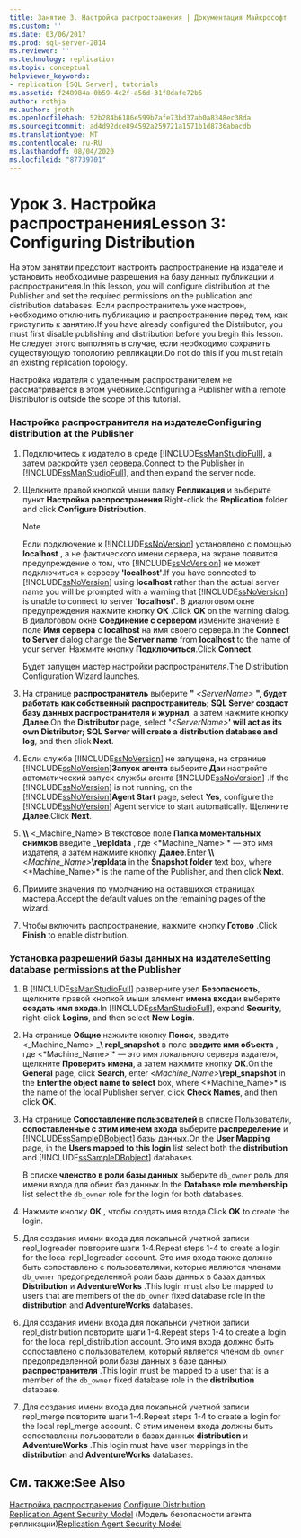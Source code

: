```yaml
---
title: Занятие 3. Настройка распространения | Документация Майкрософт
ms.custom: ''
ms.date: 03/06/2017
ms.prod: sql-server-2014
ms.reviewer: ''
ms.technology: replication
ms.topic: conceptual
helpviewer_keywords:
- replication [SQL Server], tutorials
ms.assetid: f248984a-0b59-4c2f-a56d-31f8dafe72b5
author: rothja
ms.author: jroth
ms.openlocfilehash: 52b284b6186e599b7afe73bd37ab0a8348ec38da
ms.sourcegitcommit: ad4d92dce894592a259721a1571b1d8736abacdb
ms.translationtype: MT
ms.contentlocale: ru-RU
ms.lasthandoff: 08/04/2020
ms.locfileid: "87739701"
---
```

# <a name="lesson-3-configuring-distribution"></a><span data-ttu-id="23da1-102">Урок 3. Настройка распространения</span><span class="sxs-lookup"><span data-stu-id="23da1-102">Lesson 3: Configuring Distribution</span></span>
  <span data-ttu-id="23da1-103">На этом занятии предстоит настроить распространение на издателе и установить необходимые разрешения на базу данных публикации и распространителя.</span><span class="sxs-lookup"><span data-stu-id="23da1-103">In this lesson, you will configure distribution at the Publisher and set the required permissions on the publication and distribution databases.</span></span> <span data-ttu-id="23da1-104">Если распространитель уже настроен, необходимо отключить публикацию и распространение перед тем, как приступить к занятию.</span><span class="sxs-lookup"><span data-stu-id="23da1-104">If you have already configured the Distributor, you must first disable publishing and distribution before you begin this lesson.</span></span> <span data-ttu-id="23da1-105">Не следует этого выполнять в случае, если необходимо сохранить существующую топологию репликации.</span><span class="sxs-lookup"><span data-stu-id="23da1-105">Do not do this if you must retain an existing replication topology.</span></span>  
  
 <span data-ttu-id="23da1-106">Настройка издателя с удаленным распространителем не рассматривается в этом учебнике.</span><span class="sxs-lookup"><span data-stu-id="23da1-106">Configuring a Publisher with a remote Distributor is outside the scope of this tutorial.</span></span>  
  
### <a name="configuring-distribution-at-the-publisher"></a><span data-ttu-id="23da1-107">Настройка распространителя на издателе</span><span class="sxs-lookup"><span data-stu-id="23da1-107">Configuring distribution at the Publisher</span></span>  
  
1.  <span data-ttu-id="23da1-108">Подключитесь к издателю в среде [!INCLUDE[ssManStudioFull](../../includes/ssmanstudiofull-md.md)], а затем раскройте узел сервера.</span><span class="sxs-lookup"><span data-stu-id="23da1-108">Connect to the Publisher in [!INCLUDE[ssManStudioFull](../../includes/ssmanstudiofull-md.md)], and then expand the server node.</span></span>  
  
2.  <span data-ttu-id="23da1-109">Щелкните правой кнопкой мыши папку **Репликация** и выберите пункт **Настройка распространения**.</span><span class="sxs-lookup"><span data-stu-id="23da1-109">Right-click the **Replication** folder and click **Configure Distribution**.</span></span>  
  
    > [!NOTE]  
    >  <span data-ttu-id="23da1-110">Если подключение к [!INCLUDE[ssNoVersion](../../includes/ssnoversion-md.md)] установлено с помощью **localhost** , а не фактического имени сервера, на экране появится предупреждение о том, что [!INCLUDE[ssNoVersion](../../includes/ssnoversion-md.md)] не может подключиться к серверу **'localhost'**.</span><span class="sxs-lookup"><span data-stu-id="23da1-110">If you have connected to [!INCLUDE[ssNoVersion](../../includes/ssnoversion-md.md)] using **localhost** rather than the actual server name you will be prompted with a warning that [!INCLUDE[ssNoVersion](../../includes/ssnoversion-md.md)] is unable to connect to server **'localhost'**.</span></span> <span data-ttu-id="23da1-111">В диалоговом окне предупреждения нажмите кнопку **ОК** .</span><span class="sxs-lookup"><span data-stu-id="23da1-111">Click **OK** on the warning dialog.</span></span> <span data-ttu-id="23da1-112">В диалоговом окне **Соединение с сервером** измените значение в поле **Имя сервера** с **localhost** на имя своего сервера.</span><span class="sxs-lookup"><span data-stu-id="23da1-112">In the **Connect to Server** dialog change the **Server name** from **localhost** to the name of your server.</span></span> <span data-ttu-id="23da1-113">Нажмите кнопку **Подключиться**.</span><span class="sxs-lookup"><span data-stu-id="23da1-113">Click **Connect**.</span></span>  
  
     <span data-ttu-id="23da1-114">Будет запущен мастер настройки распространителя.</span><span class="sxs-lookup"><span data-stu-id="23da1-114">The Distribution Configuration Wizard launches.</span></span>  
  
3.  <span data-ttu-id="23da1-115">На странице **распространитель** выберите **"** _\<ServerName>_ **", будет работать как собственный распространитель; SQL Server создаст базу данных распространителя и журнал**, а затем нажмите кнопку **Далее**.</span><span class="sxs-lookup"><span data-stu-id="23da1-115">On the **Distributor** page, select **'**_\<ServerName>_**' will act as its own Distributor; SQL Server will create a distribution database and log**, and then click **Next**.</span></span>  
  
4.  <span data-ttu-id="23da1-116">Если служба [!INCLUDE[ssNoVersion](../../includes/ssnoversion-md.md)] не запущена, на странице [!INCLUDE[ssNoVersion](../../includes/ssnoversion-md.md)]**Запуск агента** выберите **Да**и настройте автоматический запуск службы агента [!INCLUDE[ssNoVersion](../../includes/ssnoversion-md.md)] .</span><span class="sxs-lookup"><span data-stu-id="23da1-116">If the [!INCLUDE[ssNoVersion](../../includes/ssnoversion-md.md)] is not running, on the [!INCLUDE[ssNoVersion](../../includes/ssnoversion-md.md)]**Agent Start** page, select **Yes**, configure the [!INCLUDE[ssNoVersion](../../includes/ssnoversion-md.md)] Agent service to start automatically.</span></span> <span data-ttu-id="23da1-117">Щелкните **Далее**.</span><span class="sxs-lookup"><span data-stu-id="23da1-117">Click **Next**.</span></span>  
  
5.  <span data-ttu-id="23da1-118">**\\\\** \<_Machine_Name> В текстовое поле **Папка моментальных снимков** введите _**\repldata** , где \<*Machine_Name> \* — это имя издателя, а затем нажмите кнопку **Далее**.</span><span class="sxs-lookup"><span data-stu-id="23da1-118">Enter **\\\\**\<_Machine_Name>_**\repldata** in the **Snapshot folder** text box, where \<*Machine_Name>\* is the name of the Publisher, and then click **Next**.</span></span>  
  
6.  <span data-ttu-id="23da1-119">Примите значения по умолчанию на оставшихся страницах мастера.</span><span class="sxs-lookup"><span data-stu-id="23da1-119">Accept the default values on the remaining pages of the wizard.</span></span>  
  
7.  <span data-ttu-id="23da1-120">Чтобы включить распространение, нажмите кнопку **Готово** .</span><span class="sxs-lookup"><span data-stu-id="23da1-120">Click **Finish** to enable distribution.</span></span>  
  
### <a name="setting-database-permissions-at-the-publisher"></a><span data-ttu-id="23da1-121">Установка разрешений базы данных на издателе</span><span class="sxs-lookup"><span data-stu-id="23da1-121">Setting database permissions at the Publisher</span></span>  
  
1.  <span data-ttu-id="23da1-122">В [!INCLUDE[ssManStudioFull](../../includes/ssmanstudiofull-md.md)] разверните узел **Безопасность**, щелкните правой кнопкой мыши элемент **имена входа**и выберите **создать имя входа**.</span><span class="sxs-lookup"><span data-stu-id="23da1-122">In [!INCLUDE[ssManStudioFull](../../includes/ssmanstudiofull-md.md)], expand **Security**, right-click **Logins**, and then select **New Login**.</span></span>  
  
2.  <span data-ttu-id="23da1-123">На странице **Общие** нажмите кнопку **Поиск**, введите \<_Machine_Name> _**\ repl_snapshot** в поле **введите имя объекта** , где \<*Machine_Name> \* — это имя локального сервера издателя, щелкните **Проверить имена**, а затем нажмите кнопку **ОК**.</span><span class="sxs-lookup"><span data-stu-id="23da1-123">On the **General** page, click **Search**, enter \<_Machine_Name>_**\repl_snapshot** in the **Enter the object name to select** box, where \<*Machine_Name>\* is the name of the local Publisher server, click **Check Names**, and then click **OK**.</span></span>  
  
3.  <span data-ttu-id="23da1-124">На странице **Сопоставление пользователей** в списке Пользователи, **сопоставленные с этим именем входа** выберите **распределение** и [!INCLUDE[ssSampleDBobject](../../includes/sssampledbobject-md.md)] базы данных.</span><span class="sxs-lookup"><span data-stu-id="23da1-124">On the **User Mapping** page, in the **Users mapped to this login** list select both the **distribution** and [!INCLUDE[ssSampleDBobject](../../includes/sssampledbobject-md.md)] databases.</span></span>  
  
     <span data-ttu-id="23da1-125">В списке **членство в роли базы данных** выберите `db_owner` роль для имени входа для обеих баз данных.</span><span class="sxs-lookup"><span data-stu-id="23da1-125">In the **Database role membership** list select the `db_owner` role for the login for both databases.</span></span>  
  
4.  <span data-ttu-id="23da1-126">Нажмите кнопку **ОК** , чтобы создать имя входа.</span><span class="sxs-lookup"><span data-stu-id="23da1-126">Click **OK** to create the login.</span></span>  
  
5.  <span data-ttu-id="23da1-127">Для создания имени входа для локальной учетной записи repl_logreader повторите шаги 1-4.</span><span class="sxs-lookup"><span data-stu-id="23da1-127">Repeat steps 1-4 to create a login for the local repl_logreader account.</span></span> <span data-ttu-id="23da1-128">Это имя входа также должно быть сопоставлено с пользователями, которые являются членами `db_owner` предопределенной роли базы данных в базах данных **Distribution** и **AdventureWorks** .</span><span class="sxs-lookup"><span data-stu-id="23da1-128">This login must also be mapped to users that are members of the `db_owner` fixed database role in the **distribution** and **AdventureWorks** databases.</span></span>  
  
6.  <span data-ttu-id="23da1-129">Для создания имени входа для локальной учетной записи repl_distribution повторите шаги 1-4.</span><span class="sxs-lookup"><span data-stu-id="23da1-129">Repeat steps 1-4 to create a login for the local repl_distribution account.</span></span> <span data-ttu-id="23da1-130">Это имя входа должно быть сопоставлено с пользователем, который является членом `db_owner` предопределенной роли базы данных в базе данных **распространителя** .</span><span class="sxs-lookup"><span data-stu-id="23da1-130">This login must be mapped to a user that is a member of the `db_owner` fixed database role in the **distribution** database.</span></span>  
  
7.  <span data-ttu-id="23da1-131">Для создания имени входа для локальной учетной записи repl_merge повторите шаги 1-4.</span><span class="sxs-lookup"><span data-stu-id="23da1-131">Repeat steps 1-4 to create a login for the local repl_merge account.</span></span> <span data-ttu-id="23da1-132">С этим именем входа должны быть сопоставлены пользователи в базах данных **distribution** и **AdventureWorks** .</span><span class="sxs-lookup"><span data-stu-id="23da1-132">This login must have user mappings in the **distribution** and **AdventureWorks** databases.</span></span>  
  
## <a name="see-also"></a><span data-ttu-id="23da1-133">См. также:</span><span class="sxs-lookup"><span data-stu-id="23da1-133">See Also</span></span>  
 <span data-ttu-id="23da1-134">[Настройка распространения](configure-distribution.md) </span><span class="sxs-lookup"><span data-stu-id="23da1-134">[Configure Distribution](configure-distribution.md) </span></span>  
 <span data-ttu-id="23da1-135">[Replication Agent Security Model](security/replication-agent-security-model.md) (Модель безопасности агента репликации)</span><span class="sxs-lookup"><span data-stu-id="23da1-135">[Replication Agent Security Model](security/replication-agent-security-model.md)</span></span>  
  
  
